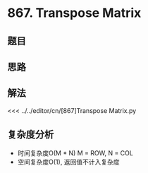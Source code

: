 # 867. Transpose Matrix

## 题目
<!--@include: ../../editor/cn/doc/content/[867]Transpose Matrix.md-->

## 思路

## 解法
<<< ../../editor/cn/[867]Transpose Matrix.py

## 复杂度分析
- 时间复杂度O(M * N) M = ROW, N = COL
- 空间复杂度O(1), 返回值不计入复杂度